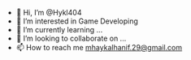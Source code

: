 - 👋 Hi, I’m @Hykl404
- 👀 I’m interested in Game Developing
- 🌱 I’m currently learning ...
- 💞️ I’m looking to collaborate on ...
- 📫 How to reach me mhaykalhanif.29@gmail.com

<!---
Hykl404/Hykl404 is a ✨ special ✨ repository because its `README.md` (this file) appears on your GitHub profile.
You can click the Preview link to take a look at your changes.
--->

